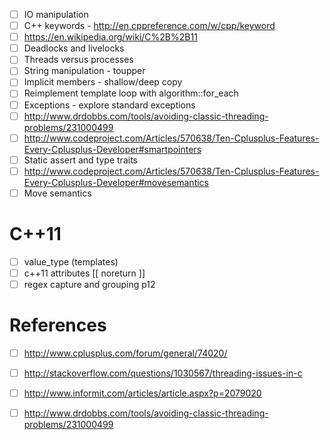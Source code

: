 - [ ] IO manipulation
- [ ] C++ keywords - http://en.cppreference.com/w/cpp/keyword
- [ ] https://en.wikipedia.org/wiki/C%2B%2B11
- [ ] Deadlocks and livelocks
- [ ] Threads versus processes
- [ ] String manipulation - toupper
- [ ] Implicit members - shallow/deep copy
- [ ] Reimplement template loop with algorithm::for_each
- [ ] Exceptions - explore standard exceptions
- [ ] http://www.drdobbs.com/tools/avoiding-classic-threading-problems/231000499
- [ ] http://www.codeproject.com/Articles/570638/Ten-Cplusplus-Features-Every-Cplusplus-Developer#smartpointers
- [ ] Static assert and type traits
- [ ] http://www.codeproject.com/Articles/570638/Ten-Cplusplus-Features-Every-Cplusplus-Developer#movesemantics
- [ ] Move semantics

# C++11
- [ ] value_type (templates)
- [ ] c++11 attributes [[ noreturn ]]
- [ ] regex capture and grouping p12

# References
- [ ] http://www.cplusplus.com/forum/general/74020/
- [ ] http://stackoverflow.com/questions/1030567/threading-issues-in-c
- [ ] http://www.informit.com/articles/article.aspx?p=2079020
- [ ] http://www.drdobbs.com/tools/avoiding-classic-threading-problems/231000499

